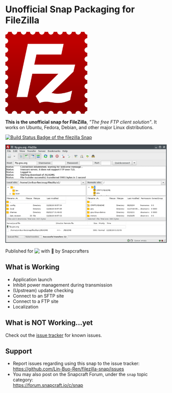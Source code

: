 # Unofficial Snap Packaging for FileZilla
<!--
​	Use the Staticaly service for easy access to in-repo pictures:
​	https://www.staticaly.com/
-->
<img src='gui/filezilla.svg' alt='Icon of FileZilla' title='Icon of FileZilla' style='width: 256px' />

**This is the unofficial snap for FileZilla**, *"The free FTP client solution"*. It works on Ubuntu, Fedora, Debian, and other major Linux distributions.

[![Build Status Badge of the `filezilla` Snap](https://build.snapcraft.io/badge/Lin-Buo-Ren/filezilla-snap.svg "Build Status of the `filezilla` snap")](https://build.snapcraft.io/user/Lin-Buo-Ren/filezilla-snap)

![Screenshot of the Snapped Application](local/screenshots/main-interface.png "Screenshot of the Snapped Application")

Published for <img src="http://anything.codes/slack-emoji-for-techies/emoji/tux.png" align="top" width="24" /> with 💝 by Snapcrafters

<!-- Uncomment and modify this when you have published the snap to the Snap Store
## Installation
([Don't have snapd installed?](https://snapcraft.io/docs/core/install))

### In a Terminal
    # Install the snap #
    sudo snap install --channel=edge --devmode filezilla
    #sudo snap install --channel=beta filezilla
    #sudo snap install filezilla
    
    # Connect the snap to essential security confinement interfaces #
    ## (Proper reasoning for connecting _plug_name_) ##
    sudo snap connect filezilla:_plug_name_
    
    # Connect the snap to optional security confinement interfaces #
    ## (Proper reasoning for connecting _plug_name_) ##
    sudo snap connect filezilla:_plug_name_
    
    # Launch the application #
    filezilla
    snap run filezilla # If you have another existing installation

### The Graphical Way
[![Get it from the Snap Store](https://snapcraft.io/static/images/badges/en/snap-store-black.svg)](https://snapcraft.io/filezilla)
-->

## What is Working
* Application launch
* Inhibit power management during transmission
* (Upstream) update checking
* Connect to an SFTP site
* Connect to a FTP site
* Localization

## What is NOT Working...yet 
Check out the [issue tracker](https://github.com/Lin-Buo-Ren/filezilla-snap/issues) for known issues.

## Support
* Report issues regarding using this snap to the issue tracker:  
  <https://github.com/Lin-Buo-Ren/filezilla-snap/issues>
* You may also post on the Snapcraft Forum, under the `snap` topic category:  
  <https://forum.snapcraft.io/c/snap>
